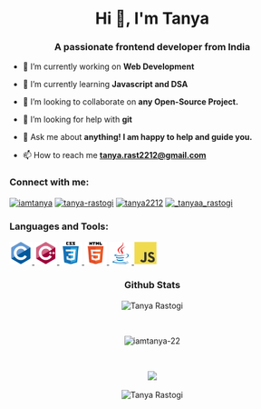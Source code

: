 <h1 align="center">Hi 👋, I'm Tanya</h1>
<h3 align="center">A passionate frontend developer from India</h3>

- 🔭 I’m currently working on **Web Development**

- 🌱 I’m currently learning **Javascript and DSA**

- 👯 I’m looking to collaborate on **any Open-Source Project.**

- 🤝 I’m looking for help with **git**

- 💬 Ask me about **anything! I am happy to help and guide you.**

- 📫 How to reach me **tanya.rast2212@gmail.com**

<h3 align="left">Connect with me:</h3>
<p align="left">
<a href="https://dev.to/iamtanya" target="blank"><img align="center" src="https://cdn.jsdelivr.net/npm/simple-icons@3.0.1/icons/dev-dot-to.svg" alt="iamtanya" height="30" width="40" /></a>
<a href="https://linkedin.com/in/tanya-rastogi" target="blank"><img align="center" src="https://raw.githubusercontent.com/rahuldkjain/github-profile-readme-generator/master/src/images/icons/Social/linked-in-alt.svg" alt="tanya-rastogi" height="30" width="40" /></a>
<a href="https://www.codechef.com/users/tanya2212" target="blank"><img align="center" src="https://cdn.jsdelivr.net/npm/simple-icons@3.1.0/icons/codechef.svg" alt="tanya2212" height="30" width="40" /></a>
<a href="https://www.hackerrank.com/_tanyaa_rastogi" target="blank"><img align="center" src="https://raw.githubusercontent.com/rahuldkjain/github-profile-readme-generator/master/src/images/icons/Social/hackerrank.svg" alt="_tanyaa_rastogi" height="30" width="40" /></a>
</p>

<h3 align="left">Languages and Tools:</h3>
<p align="left"> <a href="https://www.cprogramming.com/" target="_blank"> <img src="https://raw.githubusercontent.com/devicons/devicon/master/icons/c/c-original.svg" alt="c" width="40" height="40"/> </a> <a href="https://www.w3schools.com/cpp/" target="_blank"> <img src="https://raw.githubusercontent.com/devicons/devicon/master/icons/cplusplus/cplusplus-original.svg" alt="cplusplus" width="40" height="40"/> </a> <a href="https://www.w3schools.com/css/" target="_blank"> <img src="https://raw.githubusercontent.com/devicons/devicon/master/icons/css3/css3-original-wordmark.svg" alt="css3" width="40" height="40"/> </a> <a href="https://www.w3.org/html/" target="_blank"> <img src="https://raw.githubusercontent.com/devicons/devicon/master/icons/html5/html5-original-wordmark.svg" alt="html5" width="40" height="40"/> </a> <a href="https://www.java.com" target="_blank"> <img src="https://raw.githubusercontent.com/devicons/devicon/master/icons/java/java-original.svg" alt="java" width="40" height="40"/> </a> <a href="https://developer.mozilla.org/en-US/docs/Web/JavaScript" target="_blank"> <img src="https://raw.githubusercontent.com/devicons/devicon/master/icons/javascript/javascript-original.svg" alt="javascript" width="40" height="40"/> </a> </p>



<h3 align="center">Github Stats</h3>
<p align="center">
  <img align="center" src="https://github-readme-stats.vercel.app/api?username=iamtanya-22&show_icons=true&hide=stars,issues&count_private=true&theme=radical" alt="Tanya Rastogi" />
</p>

<br>

<p align="center">
  <img src="https://github-readme-stats.vercel.app/api/top-langs/?username=iamtanya-22&layout=compact&langs_count=10&count_private=true&theme=radical" alt="iamtanya-22" />
</p>
<br>

<p align="center">
  <img src="http://github-readme-streak-stats.herokuapp.com?user=iamtanya-22&theme=radical" />
</p> 

<p align="center"> <img src="https://komarev.com/ghpvc/?username=iamtanya-22" alt="Tanya Rastogi"/>  
</p>

